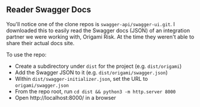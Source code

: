 ## Reader Swagger Docs

You'll notice one of the clone repos is `swagger-api/swagger-ui.git`.
I downloaded this to easily read the Swagger docs (JSON)
of an integration partner we were working with, Origami Risk.
At the time they weren't able to share their actual docs site.

To use the repo:

- Create a subdirectory under `dist` for the project (e.g. `dist/origami`)
- Add the Swagger JSON to it (e.g. `dist/origami/swagger.json`)
- Within `dist/swagger-initializer.json`, set the URL to `origami/swagger.json`
- From the repo root, run `cd dist && python3 -m http.server 8000`
- Open http://localhost:8000/ in a browser
